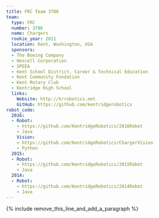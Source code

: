 ```yaml
---
title: FRC Team 3786
team:
  type: FRC
  number: 3786
  name: Chargers
  rookie_year: 2011
  location: Kent, Washington, USA
  sponsors:
  - The Boeing Company
  - Hexcell Corporation
  - SPEEA
  - Kent School District, Career & Technical Education
  - Kent Community Fondation
  - Kent Rotary Club
  - Kentridge High School
  links:
    Website: http://krrobotics.net
    GitHub: https://github.com/kentridgerobotics
robot_code:
  2016:
  - Robot:
    - https://github.com/KentridgeRobotics/2016Robot
    - Java
    Vision:
    - https://github.com/KentridgeRobotics/ChargerVision
    - Python
  2015:
  - Robot:
    - https://github.com/KentridgeRobotics/2015Robot
    - Java
  2014:
  - Robot:
    - https://github.com/KentridgeRobotics/2014Robot
    - Java
---
```


{% include remove_this_line_and_add_a_paragraph %}